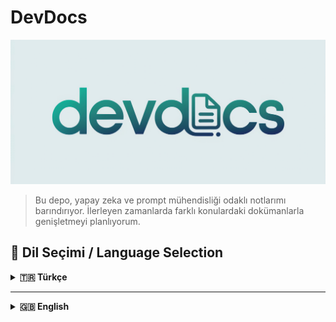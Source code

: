 # DevDocs

![DevDocs Logo](images/icon.jpeg)


> Bu depo, yapay zeka ve prompt mühendisliği odaklı notlarımı barındırıyor. İlerleyen zamanlarda farklı konulardaki dokümanlarla genişletmeyi planlıyorum.

## 👀 Dil Seçimi / Language Selection

<details id="turkce-icerik">
  <summary><strong>🇹🇷 Türkçe</strong></summary>
  
  ### Açıklama
  - Bu depoda, **Yapay Zeka** ve **Prompt Mühendisliği** üzerine derlediğim notlarım yer alıyor.
  - Gelecekte farklı konularla ilgili dokümanlar da ekleyerek genişletmeyi düşünüyorum.
  
  ### Lisans
  - Bu proje, [MIT Lisansı](./LICENSE) ile sunulmaktadır.
  
  ### İletişim
  - **GitHub**: [MusabBayram](https://github.com/MusabBayram)
  - **LinkedIn**: [Musab Bayram](https://www.linkedin.com/in/musab-bayram/)
  
  ### Katkıda Bulunma
  Şu anda belirli bir katkı süreci tanımlamadım. Ancak hata bildirmek veya öneride bulunmak isterseniz Issue açabilir, isterseniz Pull Request gönderebilirsiniz.
  
  **Teşekkürler!**  
  Bu depoya göz attığınız için teşekkürler. Dilerim paylaştığım notlar hem bana hem de topluluğa yararlı olur.

</details>

---

<details id="english-content">
  <summary><strong>🇬🇧 English</strong></summary>
  
  ### Description
  - This repository contains my notes on **Artificial Intelligence** and **Prompt Engineering**.
  - I plan to expand it over time by adding documentation on various other topics.
  
  ### License
  - This project is distributed under the [MIT License](./LICENSE).
  
  ### Contact
  - **GitHub**: [MusabBayram](https://github.com/MusabBayram)
  - **LinkedIn**: [Musab Bayram](https://www.linkedin.com/in/musab-bayram/)
  
  ### Contributing
  Currently, there is no specific contribution process in place. However, if you find any errors or have suggestions, feel free to open an Issue or submit a Pull Request.
  
  **Thank You!**  
  Thanks for taking a look at this repository. I hope these notes will be beneficial both to me and the community.
  
</details>